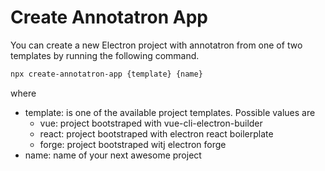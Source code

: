 # Create Annotatron App

You can create a new Electron project with annotatron from one of two templates by running the following command.

```bash
npx create-annotatron-app {template} {name}
```

where

- template: is one of the available project templates. Possible values are
  - vue: project bootstraped with vue-cli-electron-builder
  - react: project bootstraped with electron react boilerplate
  - forge: project bootstraped witj electron forge
- name: name of your next awesome project
